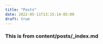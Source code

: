 ```yaml
---
title: "Posts"
date: 2022-05-11T13:15:14-05:00
draft: true
---
```

### This is from content/posts/_index.md

